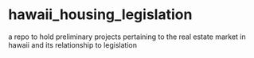 # hawaii_housing_legislation
a repo to hold preliminary projects pertaining to the real estate market in hawaii and its relationship to legislation 
